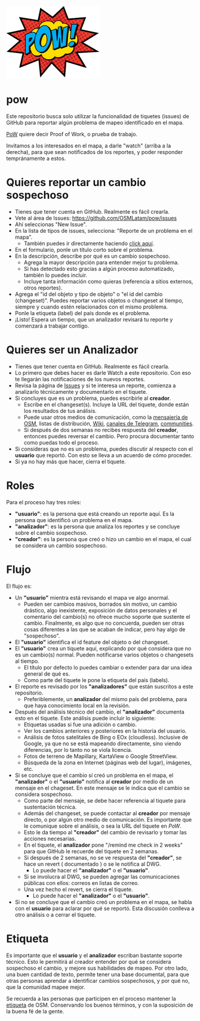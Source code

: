 ![PoW](https://github.com/OSMLatam/pow/blob/main/pow.png)

# pow

Este repositorio busca solo utilizar la funcionalidad de tiquetes (issues) de GitHub para reportar algún problema de mapeo identificado en el mapa.

[PoW](https://en.wikipedia.org/wiki/Proof_of_work) quiere decir Proof of Work, o prueba de trabajo.

Invitamos a los interesados en el mapa, a darle "watch" (arriba a la derecha), para que sean notificados de los reportes, y poder responder tempránamente a estos.

# Quieres reportar un cambio sospechoso

* Tienes que tener cuenta en GitHub. Realmente es fácil crearla.
* Vete al área de Issues: https://github.com/OSMLatam/pow/issues
* Ahí seleccionas "New Issue". 
* En la lista de tipos de issues, selecciona: "Reporte de un problema en el mapa".
  * También puedes ir directamente haciendo [click aquí](https://github.com/OSMLatam/pow/issues/new?assignees=&labels=help+wanted&template=map-change-issue.md&title=Cambio+sospechoso).
* En el formulario, ponle un título corto sobre el problema.
* En la descripción, describe por qué es un cambio sospechoso.
  * Agrega la mayor descripción para entender mejor tu problema.
  * Si has detectado esto gracias a algún proceso automatizado, también lo puedes incluir.
  * Incluye tanta información como quieras (referencia a sitios externos, otros reportes).
* Agrega el "id del objeto y tipo de objeto" o "el id del cambio (changeset)". Puedes reportar varios objetos o changeset al tiempo, siempre y cuando estén relacionados con el mismo problema.
* Ponle la etiqueta (label) del país donde es el problema.
* ¡Listo! Espera un tiempo, que un analizador revisará tu reporte y comenzará a trabajar contigo.

# Quieres ser un **Analizador**

* Tienes que tener cuenta en GitHub. Realmente es fácil crearla.
* Lo primero que debes hacer es darle Watch a este repositorio. Con eso te llegarán las notificaciones de los nuevos reportes.
* Revisa la página de [Issues](https://github.com/OSMLatam/pow/issues) y si te interesa un reporte, comienza a analizarlo técnicamente y documentarlo en el tiquete.
* Si concluyes que es un problema, puedes escribirle al **creador**.
  * Escribe en el changeset(s). Incluye la URL del tiquete, donde están los resultados de tus análisis.
  * Puede usar otros medios de comunicación, como la [mensajería de OSM](https://www.openstreetmap.org/messages/inbox), listas de distribución, [Wiki](https://wiki.openstreetmap.org/), [canales de Telegram](https://wiki.openstreetmap.org/wiki/List_of_OSM_centric_Telegram_accounts), [communities](https://community.openstreetmap.org/).
  * Si después de dos semanas no recibes respuesta del **creador**, entonces puedes reversar el cambio. Pero procura documentar tanto como puedas todo el proceso.
* Si consideras que no es un problema, puedes discutir al respecto con el **usuario** que reportó. Con esto se lleva a un acuerdo de cómo proceder.
* Si ya no hay más que hacer, cierra el tiquete.

# Roles

Para el proceso hay tres roles:

* **"usuario"**: es la persona que está creando un reporte aquí. Es la persona que identificó un problema en el mapa.
* **"analizador"**: es la persona que analiza los reportes y se concluye sobre el cambio sospechoso.
* **"creador"**: es la persona que creó o hizo un cambio en el mapa, el cual se considera un cambio sospechoso.

# Flujo

El flujo es:

* Un **"usuario"** mientra está revisando el mapa ve algo anormal.
  * Pueden ser cambios masivos, borrados sin motivo, un cambio drástico, algo inexistente, exposición de datos personales y el comentario del cambio(s) no ofrece mucho soporte que sustente el cambio. Finalmente, es algo que no concuerda, pueden ser otras cosas diferentes a las que se acaban de indicar, pero hay algo de "sospechoso".
* El **"usuario"** identifica el id feature del objeto o del changeset.
* El **"usuario"** crea un tiquete aquí, explicando por qué considera que no es un cambio(s) normal. Pueden notificarse varios objetos o changesets al tiempo.
  * El título por defecto lo puedes cambiar o extender para dar una idea general de qué es.
  * Como parte del tiquete le pone la etiqueta del país (labels).
* El reporte es revisado por los **"analizadores"** que están suscritos a este repositorio.
  * Preferiblemente, un **analizador** del mismo país del problema, para que haya conocimiento local en la revisión.
* Después del análisis técnico del cambio, el **"analizador"** documenta esto en el tiquete. Este análisis puede incluir lo siguiente:
  * Etiquetas usadas si fue una adición o cambio.
  * Ver los cambios anteriores y posteriores en la historia del usuario.
  * Análisis de fotos satelitales de Bing o EOx (cloudless). Inclusive de Google, ya que no se está mapeando directamente, sino viendo diferencias, por lo tanto no se viola licencia.
  * Fotos de terreno de Mapillary, KartaView o Google StreetView.
  * Búsqueda de la zona en Internet (páginas web del lugar), imágenes, etc.
* Si se concluye que el cambio sí creó un problema en el mapa, el **"analizador"** o el **"usuario"** notifica al **creador** por medio de un mensaje en el chageset. En este mensaje se le indica que el cambio se considera sospechoso.
  * Como parte del mensaje, se debe hacer referencia al tiquete para sustentación técnica.
  * Además del changeset, se puede contactar al **creador** por mensaje directo, o por algún otro medio de comunicación. Es importante que le comunique sobre el análisis, o sea la URL del tiquete en *PoW*.
  * Esto le da tiempo al **"creador"** del cambio de revisarlo y tomar las acciones necesarias.
  * En el tiquete, el **analizador** pone "/remind me check in 2 weeks" para que GitHub le recuerde del tiquete en 2 semanas.
  * Si después de 2 semanas, no se ve respuesta del **"creador"**, se hace un revert ( documentado ) o se le notifica al DWG.
    * Lo puede hacer el **"analizador"** o el **"usuario"**.
  * Si se involucra al DWG, se pueden agregar las comunicaciones públicas con ellos: correos en listas de correo.
  * Una vez hecho el revert, se cierra el tiquete.
    * Lo puede hacer el **"analizador"** o el **"usuario"**.
* Si no se concluye que el cambio creó un problema en el mapa, se habla con el **usuario** para aclarar por qué se reportó. Esta discusión conlleva a otro análisis o a cerrar el tiquete.


# Etiqueta

Es importante que el **usuario** y el **analizador** escriban bastante soporte técnico. Esto le permitirá al creador entender por qué se considera sospechoso el cambio, y mejore sus habilidades de mapeo. Por otro lado, una buen cantidad de texto, permite tener una base documental, para que otras personas aprendar a identificar cambios sospechosos, y por qué no, que la comunidad mapee mejor.

Se recuerda a las personas que participen en el proceso mantener la [etiqueta](https://wiki.openstreetmap.org/wiki/ES:Etiqueta) de OSM. Conservando los buenos términos, y con la suposición de la buena fé de la gente.
